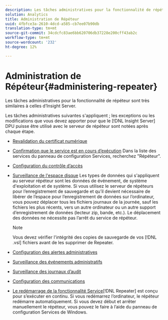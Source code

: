 ```yaml
---
description: Les tâches administratives pour la fonctionnalité de répéteur sont très similaires à celles d’Insight Server.
solution: Analytics
title: Administration de Répéteur
uuid: 4fbfce3a-2610-4dcd-a585-cb7ee07b90db
translation-type: tm+mt
source-git-commit: 34cdcfc83ae6bb620706db37228e200cff43ab2c
workflow-type: tm+mt
source-wordcount: '232'
ht-degree: 12%

---
```



# Administration de Répéteur{#administering-repeater}

Les tâches administratives pour la fonctionnalité de répéteur sont très similaires à celles d’Insight Server.

Les tâches administratives suivantes s&#39;appliquent ; les exceptions ou les modifications que vous devez apporter pour que le [!DNL Insight Server] DPU puisse être utilisé avec le serveur de répéteur sont notées après chaque étape.

* [Revalidation du certificat numérique](../../../home/c-inst-svr/c-admin-inst-svr/c-reval-dgtl-cert.md#concept-f0020a6f0d6f477099b7a8f0b6e2944c)
* [Confirmation que le service est en cours d’exécution](../../../home/c-inst-svr/c-admin-inst-svr/c-cfrm-svc-rng.md#concept-15b046e92d254bbd95dec829abc76677) Dans la liste des services du panneau de configuration Services, recherchez &quot;Répéteur&quot;.

* [Configuration du contrôle d’accès](../../../home/c-inst-svr/c-admin-inst-svr/c-config-acs-ctrl/c-config-acs-ctrl.md#concept-ac385e870dbe4b57a72bf7266b60f93d)
* [Surveillance de l&#39;espace disque](../../../home/c-inst-svr/c-admin-inst-svr/c-mntr-disk-spc/c-mntr-disk-spc.md#concept-a83447e44f4e47aba282328be395a0d4) Les types de données qui s&#39;appliquent au serveur répéteur sont les données de événement, de système d&#39;exploitation et de système. Si vous utilisez le serveur de répéteurs pour l’enregistrement de sauvegarde et qu’il devient nécessaire de libérer de l’espace pour l’enregistrement de données sur l’ordinateur, vous pouvez déplacer tous les fichiers journaux de la journée, sauf les fichiers les plus récents, vers un autre ordinateur ou un autre support d’enregistrement de données (lecteur zip, bande, etc.). Le déplacement des données ne nécessite pas l’arrêt du service de répéteur.

   >[!NOTE]
   >
   >Vous devez vérifier l&#39;intégrité des copies de sauvegarde de vos [!DNL .vsl] fichiers avant de les supprimer de Repeater.

* [Configuration des alertes administratives](../../../home/c-inst-svr/c-admin-inst-svr/t-config-adm-alrts.md#task-0858f588da4941aa9d4952f6592681aa)
* [Surveillance des événements administratifs](../../../home/c-inst-svr/c-admin-inst-svr/t-mntr-adm-evts.md#task-4c78325b3e6e4dde8fa94c1896e19e34)
* [Surveillance des journaux d’audit](../../../home/c-inst-svr/c-admin-inst-svr/t-mntr-adt-lgs.md#task-5dd9830424fe440ea1369215a1aca231)
* [Configuration des communications](../../../home/c-inst-svr/c-admin-inst-svr/t-config-com.md#task-471305ecf7a644789a288f93c42514ec)
* [Le redémarrage de la fonctionnalité Service](../../../home/c-inst-svr/c-admin-inst-svr/t-rest-svc.md#task-97f97f1019bc440080ab2fddfdc04c74)[!DNL Repeater] est conçu pour s’exécuter en continu. Si vous redémarrez l’ordinateur, le répéteur redémarre automatiquement. Si vous devez début et arrêter manuellement le répéteur, vous pouvez le faire à l’aide du panneau de configuration Services de Windows.

